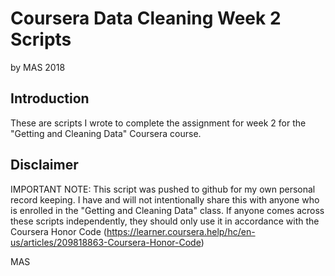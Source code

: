 # Coursera Data Cleaning Week 2 Scripts
by MAS 2018

## Introduction
These are scripts I wrote to complete the assignment for week 2 for the "Getting and Cleaning Data" Coursera course.

## Disclaimer
IMPORTANT NOTE: This script was pushed to github for my own personal record keeping. I have and will not intentionally share this with anyone who is enrolled in the "Getting and Cleaning Data" class. If anyone comes across these scripts independently, they should only use it in accordance with the Coursera Honor Code 
 (https://learner.coursera.help/hc/en-us/articles/209818863-Coursera-Honor-Code)

 MAS
